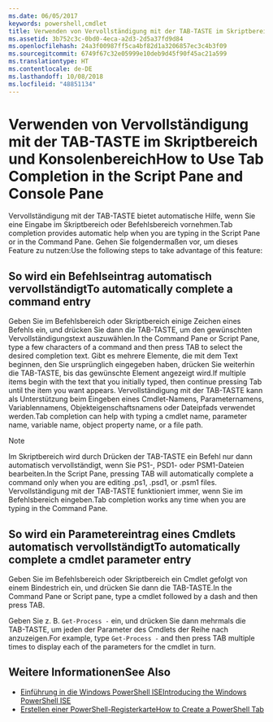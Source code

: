 ```yaml
---
ms.date: 06/05/2017
keywords: powershell,cmdlet
title: Verwenden von Vervollständigung mit der TAB-TASTE im Skriptbereich und Konsolenbereich
ms.assetid: 3b752c3c-0bd0-4eca-a2d3-2d5a37fd9d84
ms.openlocfilehash: 24a3f00987ff5ca4bf82d1a3206857ec3c4b3f09
ms.sourcegitcommit: 6749f67c32e05999e10deb9d45f90f45ac21a599
ms.translationtype: HT
ms.contentlocale: de-DE
ms.lasthandoff: 10/08/2018
ms.locfileid: "48851134"
---
```

# <a name="how-to-use-tab-completion-in-the-script-pane-and-console-pane"></a><span data-ttu-id="e1749-103">Verwenden von Vervollständigung mit der TAB-TASTE im Skriptbereich und Konsolenbereich</span><span class="sxs-lookup"><span data-stu-id="e1749-103">How to Use Tab Completion in the Script Pane and Console Pane</span></span>

<span data-ttu-id="e1749-104">Vervollständigung mit der TAB-TASTE bietet automatische Hilfe, wenn Sie eine Eingabe im Skriptbereich oder Befehlsbereich vornehmen.</span><span class="sxs-lookup"><span data-stu-id="e1749-104">Tab completion provides automatic help when you are typing in the Script Pane or in the Command Pane.</span></span> <span data-ttu-id="e1749-105">Gehen Sie folgendermaßen vor, um dieses Feature zu nutzen:</span><span class="sxs-lookup"><span data-stu-id="e1749-105">Use the following steps to take advantage of this feature:</span></span>

## <a name="to-automatically-complete-a-command-entry"></a><span data-ttu-id="e1749-106">So wird ein Befehlseintrag automatisch vervollständigt</span><span class="sxs-lookup"><span data-stu-id="e1749-106">To automatically complete a command entry</span></span>

<span data-ttu-id="e1749-107">Geben Sie im Befehlsbereich oder Skriptbereich einige Zeichen eines Befehls ein, und drücken Sie dann die TAB-TASTE, um den gewünschten Vervollständigungstext auszuwählen.</span><span class="sxs-lookup"><span data-stu-id="e1749-107">In the Command Pane or Script Pane, type a few characters of a command and then press TAB to select the desired completion text.</span></span> <span data-ttu-id="e1749-108">Gibt es mehrere Elemente, die mit dem Text beginnen, den Sie ursprünglich eingegeben haben, drücken Sie weiterhin die TAB-TASTE, bis das gewünschte Element angezeigt wird.</span><span class="sxs-lookup"><span data-stu-id="e1749-108">If multiple items begin with the text that you initially typed, then continue pressing Tab until the item you want appears.</span></span> <span data-ttu-id="e1749-109">Vervollständigung mit der TAB-TASTE kann als Unterstützung beim Eingeben eines Cmdlet-Namens, Parameternamens, Variablennamens, Objekteigenschaftsnamens oder Dateipfads verwendet werden.</span><span class="sxs-lookup"><span data-stu-id="e1749-109">Tab completion can help with typing a cmdlet name, parameter name, variable name, object property name, or a file path.</span></span>

> [!NOTE]
> <span data-ttu-id="e1749-110">Im Skriptbereich wird durch Drücken der TAB-TASTE ein Befehl nur dann automatisch vervollständigt, wenn Sie PS1-, PSD1- oder PSM1-Dateien bearbeiten.</span><span class="sxs-lookup"><span data-stu-id="e1749-110">In the Script Pane, pressing TAB will automatically complete a command only when you are editing .ps1, .psd1, or .psm1 files.</span></span> <span data-ttu-id="e1749-111">Vervollständigung mit der TAB-TASTE funktioniert immer, wenn Sie im Befehlsbereich eingeben.</span><span class="sxs-lookup"><span data-stu-id="e1749-111">Tab completion works any time when you are typing in the Command Pane.</span></span>

## <a name="to-automatically-complete-a-cmdlet-parameter-entry"></a><span data-ttu-id="e1749-112">So wird ein Parametereintrag eines Cmdlets automatisch vervollständigt</span><span class="sxs-lookup"><span data-stu-id="e1749-112">To automatically complete a cmdlet parameter entry</span></span>

<span data-ttu-id="e1749-113">Geben Sie im Befehlsbereich oder Skriptbereich ein Cmdlet gefolgt von einem Bindestrich ein, und drücken Sie dann die TAB-TASTE.</span><span class="sxs-lookup"><span data-stu-id="e1749-113">In the Command Pane or Script pane, type a cmdlet followed by a dash and then press TAB.</span></span>

<span data-ttu-id="e1749-114">Geben Sie z. B. `Get-Process -` ein, und drücken Sie dann mehrmals die TAB-TASTE, um jeden der Parameter des Cmdlets der Reihe nach anzuzeigen.</span><span class="sxs-lookup"><span data-stu-id="e1749-114">For example, type `Get-Process -` and then press TAB multiple times to display each of the parameters for the cmdlet in turn.</span></span>

## <a name="see-also"></a><span data-ttu-id="e1749-115">Weitere Informationen</span><span class="sxs-lookup"><span data-stu-id="e1749-115">See Also</span></span>

- [<span data-ttu-id="e1749-116">Einführung in die Windows PowerShell ISE</span><span class="sxs-lookup"><span data-stu-id="e1749-116">Introducing the Windows PowerShell ISE</span></span>](Introducing-the-Windows-PowerShell-ISE.md)
- [<span data-ttu-id="e1749-117">Erstellen einer PowerShell-Registerkarte</span><span class="sxs-lookup"><span data-stu-id="e1749-117">How to Create a PowerShell Tab</span></span>](How-to-Create-a-PowerShell-Tab-in-Windows-PowerShell-ISE.md)
